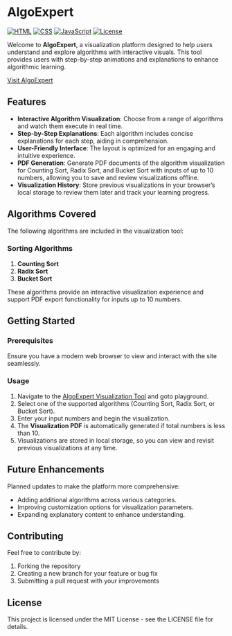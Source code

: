 # AlgoExpert
[![HTML](https://img.shields.io/badge/HTML-5-orange)](https://developer.mozilla.org/en-US/docs/Web/Guide/HTML/HTML5) [![CSS](https://img.shields.io/badge/CSS-3-blue)](https://developer.mozilla.org/en-US/docs/Web/CSS) [![JavaScript](https://img.shields.io/badge/JavaScript-ES6-yellow)](https://developer.mozilla.org/en-US/docs/Web/JavaScript) [![License](https://img.shields.io/badge/License-MIT-green)](https://opensource.org/licenses/MIT)

Welcome to **AlgoExpert**, a visualization platform designed to help users understand and explore algorithms with interactive visuals. This tool provides users with step-by-step animations and explanations to enhance algorithmic learning.

[Visit AlgoExpert](https://harish-kushwah.github.io/AlgoExpert/)

## Features

- **Interactive Algorithm Visualization**: Choose from a range of algorithms and watch them execute in real time.
- **Step-by-Step Explanations**: Each algorithm includes concise explanations for each step, aiding in comprehension.
- **User-Friendly Interface**: The layout is optimized for an engaging and intuitive experience.
- **PDF Generation**: Generate PDF documents of the algorithm visualization for Counting Sort, Radix Sort, and Bucket Sort with inputs of up to 10 numbers, allowing you to save and review visualizations offline.
- **Visualization History**: Store previous visualizations in your browser’s local storage to review them later and track your learning progress.

## Algorithms Covered

The following algorithms are included in the visualization tool:

### Sorting Algorithms

1. **Counting Sort**
2. **Radix Sort**
3. **Bucket Sort**

These algorithms provide an interactive visualization experience and support PDF export functionality for inputs up to 10 numbers.

## Getting Started

### Prerequisites

Ensure you have a modern web browser to view and interact with the site seamlessly.

### Usage

1. Navigate to the [AlgoExpert Visualization Tool](https://harish-kushwah.github.io/AlgoExpert/) and goto playground.
2. Select one of the supported algorithms (Counting Sort, Radix Sort, or Bucket Sort).
3. Enter your input numbers and begin the visualization.
4. The **Visualization PDF** is automatically generated if total numbers is less than 10.
5. Visualizations are stored in local storage, so you can view and revisit previous visualizations at any time.

## Future Enhancements
Planned updates to make the platform more comprehensive:
- Adding additional algorithms across various categories.
- Improving customization options for visualization parameters.
- Expanding explanatory content to enhance understanding.

## Contributing
Feel free to contribute by:
1. Forking the repository
2. Creating a new branch for your feature or bug fix
3. Submitting a pull request with your improvements

## License
This project is licensed under the MIT License - see the LICENSE file for details.
